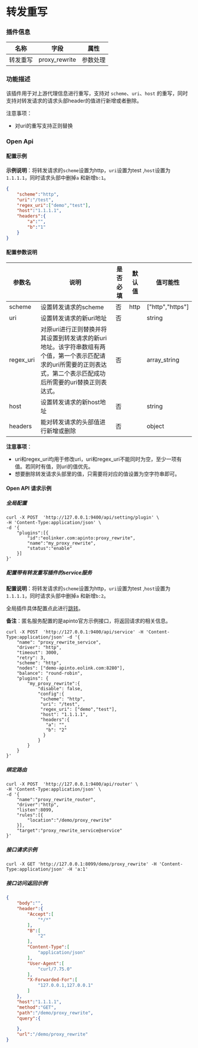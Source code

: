 # 转发重写

### 插件信息

| 名称     | 字段          | 属性     |
| -------- | ------------- | -------- |
| 转发重写 | proxy_rewrite | 参数处理 |

### 功能描述

该插件用于对上游代理信息进行重写，支持对 `scheme`、`uri`、`host` 的重写，同时支持对转发请求的请求头部header的值进行新增或者删除。

注意事项：

* 对uri的重写支持正则替换

### Open Api

#### 配置示例

**示例说明**：将转发请求的`scheme`设置为http，`uri`设置为test ,`host`设置为 `1.1.1.1`，同时请求头部中删掉`a` 和新增`b:1`。

```json
{
    "scheme":"http",
    "uri":"/test",
    "regex_uri":["demo","test"],
    "host":"1.1.1.1",
    "headers":{
        "a":"",
        "b":"1"
    }
}
```

#### 配置参数说明

| 参数名    | 说明                                                         | 是否必填 | 默认值 | 值可能性         |
| --------- | ------------------------------------------------------------ | -------- | ------ | ---------------- |
| scheme    | 设置转发请求的scheme                                         | 否       | http   | ["http","https"] |
| uri       | 设置转发请求的新uri地址                                      | 否       |        | string           |
| regex_uri | 对原uri进行正则替换并将其设置到转发请求的新uri地址。该字符串数组有两个值，第一个表示匹配请求的uri所需要的正则表达式，第二个表示匹配成功后所需要的uri替换正则表达式。 | 否       |        | array_string     |
| host      | 设置转发请求的新host地址                                     | 否       |        | string           |
| headers   | 能对转发请求的头部值进行新增或删除                           | 否       |        | object           |

**注意事项**：

* uri和regex_uri均用于修改uri，uri和regex_uri不能同时为空，至少一项有值。若同时有值，则uri的值优先。
* 想要删除转发请求头部里的值，只需要将对应的值设置为空字符串即可。

#### Open API 请求示例

##### 全局配置

```shell
curl -X POST  'http://127.0.0.1:9400/api/setting/plugin' \
-H 'Content-Type:application/json' \
-d '{
    "plugins":[{
        "id":"eolinker.com:apinto:proxy_rewrite",
        "name":"my_proxy_rewrite",
        "status":"enable"
    }]
}'
```

##### 配置带有转发重写插件的service服务

**配置说明**：将转发请求的`scheme`设置为http，`uri`设置为test ,`host`设置为 `1.1.1.1`，同时请求头部中删掉`a` 和新增`b:2`。

全局插件具体配置点此进行[跳转](/docs/apinto/plugins)。

**备注**：匿名服务配置的是apinto官方示例接口，将返回请求的相关信息。

```shell
curl -X POST  'http://127.0.0.1:9400/api/service' -H 'Content-Type:application/json' -d '{
    "name": "proxy_rewrite_service",
    "driver": "http",
    "timeout": 3000,
    "retry": 3,
    "scheme": "http",
    "nodes": ["demo-apinto.eolink.com:8280"],
    "balance": "round-robin",
    "plugins": {
        "my_proxy_rewrite":{
            "disable": false,
            "config":{
             "scheme": "http",
             "uri": "/test",
             "regex_uri": ["demo","test"],
             "host": "1.1.1.1",
             "headers":{
               "a": "",
               "b": "2"
              }
            }
        }
    }
}' 
```

##### 绑定路由

```shell
curl -X POST  'http://127.0.0.1:9400/api/router' \
-H 'Content-Type:application/json' \
-d '{
    "name":"proxy_rewrite_router",
    "driver":"http",
    "listen":8099,
    "rules":[{
        "location":"/demo/proxy_rewrite"
    }],
    "target":"proxy_rewrite_service@service"
}'
```

##### 接口请求示例

```shell
curl -X GET 'http://127.0.0.1:8099/demo/proxy_rewrite' -H 'Content-Type:application/json' -H 'a:1'
```

##### 接口访问返回示例

```json
{
    "body":"",
    "header":{
        "Accept":[
            "*/*"
        ],
        "B":[
            "2"
        ],
        "Content-Type":[
            "application/json"
        ],
        "User-Agent":[
            "curl/7.75.0"
        ],
        "X-Forwarded-For":[
            "127.0.0.1,127.0.0.1"
        ]
    },
    "host":"1.1.1.1",
    "method":"GET",
    "path":"/demo/proxy_rewrite",
    "query":{

    },
    "url":"/demo/proxy_rewrite"
}
```